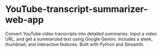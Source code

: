 # YouTube-transcript-summarizer-web-app
Convert YouTube video transcripts into detailed summaries. Input a video URL, and get a summarized text using Google Gemini. Includes a sleek, thumbnail, and interactive features. Built with Python and Streamlit.
